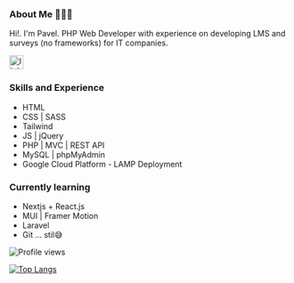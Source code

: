 ### About Me 👨🏻‍💻

Hi!. I'm Pavel. PHP Web Developer with experience on developing LMS and surveys (no frameworks) for IT companies.

[<img src='https://cdn.cdnlogo.com/logos/l/78/linkedin-icon.svg' alt='linkedin' height='25'>](https://www.linkedin.com/in/apavel-rampi-1b552379/)  

### Skills and Experience
- HTML
- CSS | SASS
- Tailwind
- JS | jQuery
- PHP | MVC | REST API
- MySQL | phpMyAdmin
- Google Cloud Platform - LAMP Deployment

### Currently learning
- Nextjs + React.js
- MUI | Framer Motion
- Laravel
- Git ... stil😅

![Profile views](https://gpvc.arturio.dev/PavelFlynn)

[![Top Langs](https://github-readme-stats.vercel.app/api/top-langs/?username=PavelFlynn)](https://github.com/anuraghazra/github-readme-stats)
